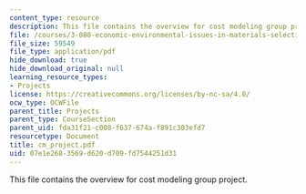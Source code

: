 ```yaml
---
content_type: resource
description: This file contains the overview for cost modeling group project.
file: /courses/3-080-economic-environmental-issues-in-materials-selection-fall-2005/07e1e2683569d620d709fd7544251d31_cm_project.pdf
file_size: 59549
file_type: application/pdf
hide_download: true
hide_download_original: null
learning_resource_types:
- Projects
license: https://creativecommons.org/licenses/by-nc-sa/4.0/
ocw_type: OCWFile
parent_title: Projects
parent_type: CourseSection
parent_uid: fda31f21-c008-f637-674a-f891c303efd7
resourcetype: Document
title: cm_project.pdf
uid: 07e1e268-3569-d620-d709-fd7544251d31
---
```

This file contains the overview for cost modeling group project.